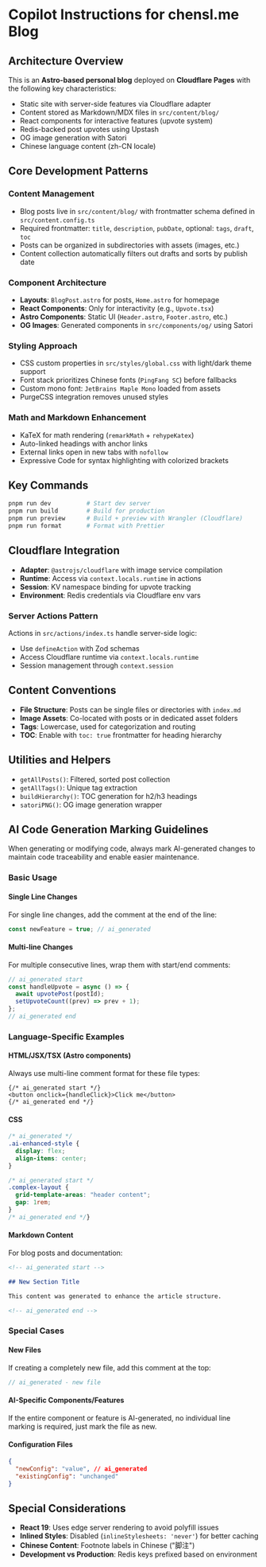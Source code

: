 # Copilot Instructions for chensl.me Blog

## Architecture Overview

This is an **Astro-based personal blog** deployed on **Cloudflare Pages** with the following key characteristics:

- Static site with server-side features via Cloudflare adapter
- Content stored as Markdown/MDX files in `src/content/blog/`
- React components for interactive features (upvote system)
- Redis-backed post upvotes using Upstash
- OG image generation with Satori
- Chinese language content (zh-CN locale)

## Core Development Patterns

### Content Management

- Blog posts live in `src/content/blog/` with frontmatter schema defined in `src/content.config.ts`
- Required frontmatter: `title`, `description`, `pubDate`, optional: `tags`, `draft`, `toc`
- Posts can be organized in subdirectories with assets (images, etc.)
- Content collection automatically filters out drafts and sorts by publish date

### Component Architecture

- **Layouts**: `BlogPost.astro` for posts, `Home.astro` for homepage
- **React Components**: Only for interactivity (e.g., `Upvote.tsx`)
- **Astro Components**: Static UI (`Header.astro`, `Footer.astro`, etc.)
- **OG Images**: Generated components in `src/components/og/` using Satori

### Styling Approach

- CSS custom properties in `src/styles/global.css` with light/dark theme support
- Font stack prioritizes Chinese fonts (`PingFang SC`) before fallbacks
- Custom mono font: `JetBrains Maple Mono` loaded from assets
- PurgeCSS integration removes unused styles

### Math and Markdown Enhancement

- KaTeX for math rendering (`remarkMath` + `rehypeKatex`)
- Auto-linked headings with anchor links
- External links open in new tabs with `nofollow`
- Expressive Code for syntax highlighting with colorized brackets

## Key Commands

```bash
pnpm run dev          # Start dev server
pnpm run build        # Build for production
pnpm run preview      # Build + preview with Wrangler (Cloudflare)
pnpm run format       # Format with Prettier
```

## Cloudflare Integration

- **Adapter**: `@astrojs/cloudflare` with image service compilation
- **Runtime**: Access via `context.locals.runtime` in actions
- **Session**: KV namespace binding for upvote tracking
- **Environment**: Redis credentials via Cloudflare env vars

### Server Actions Pattern

Actions in `src/actions/index.ts` handle server-side logic:

- Use `defineAction` with Zod schemas
- Access Cloudflare runtime via `context.locals.runtime`
- Session management through `context.session`

## Content Conventions

- **File Structure**: Posts can be single files or directories with `index.md`
- **Image Assets**: Co-located with posts or in dedicated asset folders
- **Tags**: Lowercase, used for categorization and routing
- **TOC**: Enable with `toc: true` frontmatter for heading hierarchy

## Utilities and Helpers

- `getAllPosts()`: Filtered, sorted post collection
- `getAllTags()`: Unique tag extraction
- `buildHierarchy()`: TOC generation for h2/h3 headings
- `satoriPNG()`: OG image generation wrapper

## AI Code Generation Marking Guidelines

When generating or modifying code, always mark AI-generated changes to maintain code traceability and enable easier maintenance.

### Basic Usage

#### Single Line Changes

For single line changes, add the comment at the end of the line:

```typescript
const newFeature = true; // ai_generated
```

#### Multi-line Changes

For multiple consecutive lines, wrap them with start/end comments:

```typescript
// ai_generated start
const handleUpvote = async () => {
  await upvotePost(postId);
  setUpvoteCount((prev) => prev + 1);
};
// ai_generated end
```

### Language-Specific Examples

#### HTML/JSX/TSX (Astro components)

Always use multi-line comment format for these file types:

```astro
{/* ai_generated start */}
<button onclick={handleClick}>Click me</button>
{/* ai_generated end */}
```

#### CSS

```css
/* ai_generated */
.ai-enhanced-style {
  display: flex;
  align-items: center;
}

/* ai_generated start */
.complex-layout {
  grid-template-areas: "header content";
  gap: 1rem;
}
/* ai_generated end */}
```

#### Markdown Content

For blog posts and documentation:

```markdown
<!-- ai_generated start -->

## New Section Title

This content was generated to enhance the article structure.

<!-- ai_generated end -->
```

### Special Cases

#### New Files

If creating a completely new file, add this comment at the top:

```javascript
// ai_generated - new file
```

#### AI-Specific Components/Features

If the entire component or feature is AI-generated, no individual line marking is required, just mark the file as new.

#### Configuration Files

```json
{
  "newConfig": "value", // ai_generated
  "existingConfig": "unchanged"
}
```

## Special Considerations

- **React 19**: Uses edge server rendering to avoid polyfill issues
- **Inlined Styles**: Disabled (`inlineStylesheets: 'never'`) for better caching
- **Chinese Content**: Footnote labels in Chinese ("脚注")
- **Development vs Production**: Redis keys prefixed based on environment
